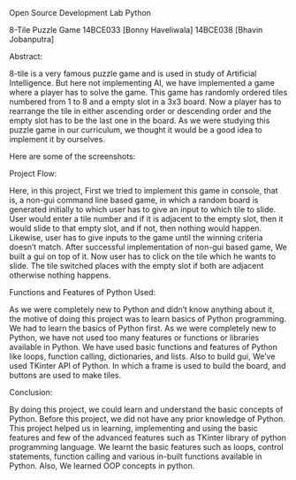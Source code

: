 Open Source Development Lab
Python

8-Tile Puzzle Game
14BCE033 [Bonny Haveliwala]
14BCE038 [Bhavin Jobanputra]

Abstract:


8-tile is a very famous puzzle game and is used in study of Artificial Intelligence. But here not implementing AI, we have implemented a game where a player has to solve the game. This game has randomly ordered tiles numbered from 1 to 8 and a empty slot in a 3x3 board. Now a player has to rearrange the tile in either ascending order or descending order and the empty slot has to be the last one in the board. As we were studying this puzzle game in our curriculum, we thought it would be a good idea to implement it by ourselves. 

Here are some of the screenshots:
   
Project Flow:

Here, in this project, First we tried to implement this game in console, that is, a non-gui command line based game, in which a random board is generated initially to which user has to give an input to which tile to slide. User would enter a tile number and if it is adjacent to the empty slot, then it would slide to that empty slot, and if not, then nothing would happen. Likewise, user has to give inputs to the game until the winning criteria doesn’t match. 
	After successful implementation of non-gui based game, We built a gui on top of it. Now user has to click on the tile which he wants to slide. The tile switched places with the empty slot if both are adjacent otherwise nothing happens.

Functions and Features of Python Used:

As we were completely new to Python and didn’t know anything about it, the motive of doing this project was to learn basics of Python programming. We had to learn the basics of Python first. As we were completely new to Python, we have not used too many features or functions or libraries available in Python. We have used basic functions and features of Python like loops, function calling, dictionaries, and lists. Also to build gui, We’ve used TKinter API of Python. In which a frame is used to build the board, and buttons are used to make tiles.

Conclusion:

By doing this project, we could learn and understand the basic concepts of Python. Before this project, we did not have any prior knowledge of Python. This project helped us in learning, implementing and using the basic features and few of the advanced features such as TKinter library of python programming language. We learnt the basic features such as loops, control statements, function calling and various in-built functions available in Python. Also, We learned OOP concepts in python.
